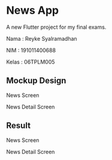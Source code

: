 # News App

A new Flutter project for my final exams.

Nama : Reyke Syalramadhan

NIM : 191011400688

Kelas : 06TPLM005

## Mockup Design

News Screen

News Detail Screen

## Result

News Screen

News Detail Screen